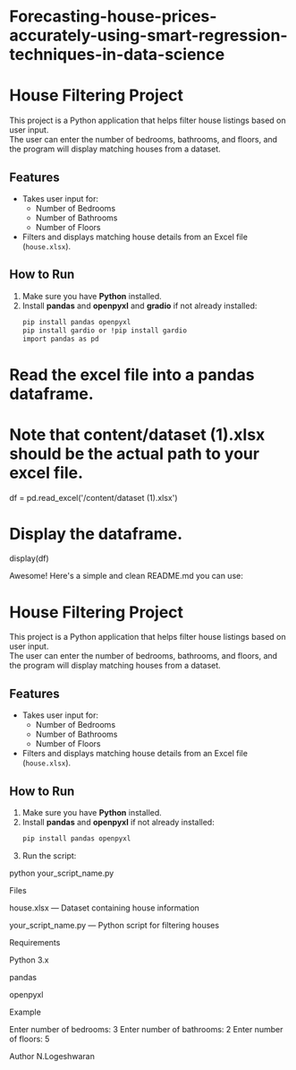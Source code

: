 # Forecasting-house-prices-accurately-using-smart-regression-techniques-in-data-science
# House Filtering Project

This project is a Python application that helps filter house listings based on user input.  
The user can enter the number of bedrooms, bathrooms, and floors, and the program will display matching houses from a dataset.

## Features
- Takes user input for:
  - Number of Bedrooms
  - Number of Bathrooms
  - Number of Floors
- Filters and displays matching house details from an Excel file (`house.xlsx`).

## How to Run
1. Make sure you have **Python** installed.
2. Install **pandas** and **openpyxl** and **gradio** if not already installed:
   ```bash
   pip install pandas openpyxl
   pip install gardio or !pip install gardio
   import pandas as pd

# Read the excel file into a pandas dataframe.
# Note that content/dataset (1).xlsx should be the actual path to your excel file.
df = pd.read_excel('/content/dataset (1).xlsx') 

# Display the dataframe.
display(df)

  Awesome! Here's a simple and clean README.md you can use:

# House Filtering Project

This project is a Python application that helps filter house listings based on user input.  
The user can enter the number of bedrooms, bathrooms, and floors, and the program will display matching houses from a dataset.

## Features
- Takes user input for:
  - Number of Bedrooms
  - Number of Bathrooms
  - Number of Floors
- Filters and displays matching house details from an Excel file (`house.xlsx`).

## How to Run
1. Make sure you have **Python** installed.
2. Install **pandas** and **openpyxl** if not already installed:
   ```bash
   pip install pandas openpyxl

3. Run the script:

python your_script_name.py



Files

house.xlsx — Dataset containing house information

your_script_name.py — Python script for filtering houses


Requirements

Python 3.x

pandas

openpyxl


Example

Enter number of bedrooms: 3
Enter number of bathrooms: 2
Enter number of floors: 5


Author
N.Logeshwaran
